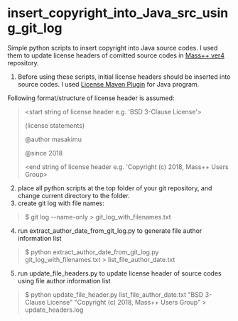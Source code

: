 # insert_copyright_into_Java_src_using_git_log


Simple python scripts to insert copyright into Java source codes.
I used them to update license headers of comitted source codes in [Mass++ ver4](https://github.com/masspp/mspp4) repository. 


1. Before using these scripts, initial license headers should be inserted into source codes. I used [License Maven Plugin](http://code.mycila.com/license-maven-plugin/) for Java program.

Following format/structure of license header is assumed:
> <start string of license header e.g. 'BSD 3-Clause License'>
>  
> (license statements)
>
> @author masakimu
> 
> @since 2018
>  
>  <end string of license header  e.g. 'Copyright (c) 2018, Mass++ Users Group>

2. place all python scripts at the top folder of your git repository, and change current directory to the folder.
3. create git log with file names:
>   $ git log --name-only > git_log_with_filenames.txt
4. run extract_author_date_from_git_log.py to generate file author information list
>   $ python extract_author_date_from_git_log.py git_log_with_filenames.txt > list_file_author_date.txt
5. run update_file_headers.py to update license header of source codes using file author information list
>   $ python update_file_header.py list_file_author_date.txt "BSD 3-Clause License" "Copyright (c) 2018, Mass++ Users Group" > update_headers.log
